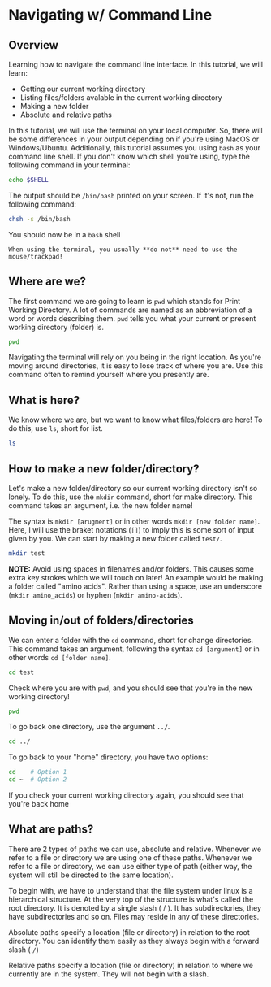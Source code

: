 # Navigating w/ Command Line

## Overview

Learning how to navigate the command line interface. In this tutorial, we will learn:

- Getting our current working directory
- Listing files/folders avalable in the current working directory
- Making a new folder
- Absolute and relative paths

In this tutorial, we will use the terminal on your local computer. So, there will be some differences in your output depending on if you're using MacOS or Windows/Ubuntu. Additionally, this tutorial assumes you using `bash` as your command line shell. If you don't know which shell you're using, type the following command in your terminal:

```bash
echo $SHELL 
```

The output should be `/bin/bash` printed on your screen. If it's not, run the following command:

```bash
chsh -s /bin/bash
```
You should now be in a `bash` shell

```{note}
When using the terminal, you usually **do not** need to use the mouse/trackpad! 
```

## Where are we?

The first command we are going to learn is `pwd` which stands for Print Working Directory. A lot of commands are named as an abbreviation of a word or words describing them. `pwd` tells you what your current or present working directory (folder) is.

```bash
pwd
```

Navigating the terminal will rely on you being in the right location. As you're moving around directories, it is easy to lose track of where you are. Use this command often to remind yourself where you presently are.

## What is here?

We know where we are, but we want to know what files/folders are here! To do this, use `ls`, short for list.

```bash
ls
```

## How to make a new folder/directory?

Let's make a new folder/directory so our current working directory isn't so lonely. To do this, use the `mkdir` command, short for make directory. This command takes an argument, i.e. the new folder name!

The syntax is `mkdir [arugment]` or in other words `mkdir [new folder name]`. Here, I will use the braket notations (`[]`) to imply this is some sort of input given by you. We can start by making a new folder called `test/`.

```bash
mkdir test
```

**NOTE:** Avoid using spaces in filenames and/or folders. This causes some extra key strokes which we will touch on later! An example would be making a folder called "amino acids". Rather than using a space, use an underscore (`mkdir amino_acids`) or hyphen (`mkdir amino-acids`).

## Moving in/out of folders/directories

We can enter a folder with the `cd` command, short for change directories. This command takes an argument, following the syntax `cd [argument]` or in other words `cd [folder name]`.

```bash
cd test
```

Check where you are with `pwd`, and you should see that you're in the new working directory!

```bash
pwd
```

To go back one directory, use the argument `../`.

```bash
cd ../
```

To go back to your "home" directory, you have two options:

```bash
cd    # Option 1
cd ~  # Option 2
```

If you check your current working directory again, you should see that you're back home

## What are paths?

There are 2 types of paths we can use, absolute and relative. Whenever we refer to a file or directory we are using one of these paths. Whenever we refer to a file or directory, we can use either type of path (either way, the system will still be directed to the same location).

To begin with, we have to understand that the file system under linux is a hierarchical structure. At the very top of the structure is what's called the root directory. It is denoted by a single slash ( / ). It has subdirectories, they have subdirectories and so on. Files may reside in any of these directories.

Absolute paths specify a location (file or directory) in relation to the root directory. You can identify them easily as they always begin with a forward slash ( `/`)

Relative paths specify a location (file or directory) in relation to where we currently are in the system. They will not begin with a slash.

